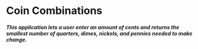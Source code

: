 # Coin Combinations

##### This application lets a user enter an amount of cents and returns the smallest number of quarters, dimes, nickels, and pennies needed to make change.
